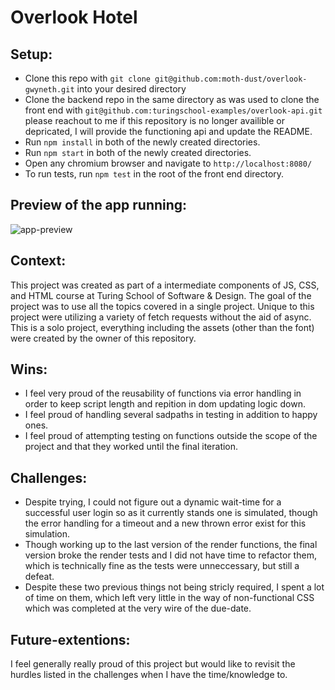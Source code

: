 # Overlook Hotel
## Setup: 
- Clone this repo with `git clone git@github.com:moth-dust/overlook-gwyneth.git` into your desired directory
- Clone the backend repo in the same directory as was used to clone the front end with `git@github.com:turingschool-examples/overlook-api.git` please reachout to me if this repository is no longer availible or depricated, I will provide the functioning api and update the README.
- Run `npm install` in both of the newly created directories.
- Run `npm start` in both of the newly created directories.
- Open any chromium browser and navigate to `http://localhost:8080/`
- To run tests, run `npm test` in the root of the front end directory.
## Preview of the app running:

<img src='https://i.imgur.com/DOW7Gln.png' alt="app-preview">

## Context:
This project was created as part of a intermediate components of JS, CSS, and HTML course at Turing School of Software & Design. The goal of the project was to use all the topics covered in a single project. Unique to this project were utilizing a variety of fetch requests without the aid of async. This is a solo project, everything including the assets (other than the font) were created by the owner of this repository.

## Wins:
- I feel very proud of the reusability of functions via error handling in order to keep script length and repition in dom updating logic down.
- I feel proud of handling several sadpaths in testing in addition to happy ones.
- I feel proud of attempting testing on functions outside the scope of the project and that they worked until the final iteration.

## Challenges:
- Despite trying, I could not figure out a dynamic wait-time for a successful user login so as it currently stands one is simulated, though the error handling for a timeout and a new thrown error exist for this simulation.
- Though working up to the last version of the render functions, the final version broke the render tests and I did not have time to refactor them, which is technically fine as the tests were unneccessary, but still a defeat.
- Despite these two previous things not being stricly required, I spent a lot of time on them, which left very little in the way of non-functional CSS which was completed at the very wire of the due-date.

## Future-extentions:
I feel generally really proud of this project but would like to revisit the hurdles listed in the challenges when I have the time/knowledge to.
